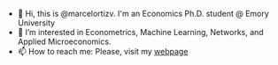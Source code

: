 - 👋 Hi, this is @marcelortizv. I'm an Economics Ph.D. student @ Emory University 
- 👀 I’m interested in Econometrics, Machine Learning, Networks, and Applied Microeconomics. 
- 📫 How to reach me: Please, visit my [webpage](https://marcelortizv.github.io/)

<!---
marcelortizv/marcelortizv is a ✨ special ✨ repository because its `README.md` (this file) appears on your GitHub profile.
You can click the Preview link to take a look at your changes.
--->
